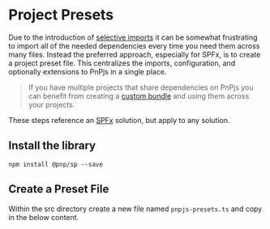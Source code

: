 # Project Presets

Due to the introduction of [selective imports](./selective-imports.md) it can be somewhat frustrating to import all of the needed dependencies every time you need them across many files. Instead the preferred approach, especially for SPFx, is to create a project preset file. This centralizes the imports, configuration, and optionally extensions to PnPjs in a single place.

> If you have multiple projects that share dependencies on PnPjs you can benefit from creating a [custom bundle](./custom-bundle.md) and using them across your projects.

These steps reference an [SPFx]() solution, but apply to any solution.

## Install the library

`npm install @pnp/sp --save`

## Create a Preset File

Within the src directory create a new file named `pnpjs-presets.ts` and copy in the below content.

```TypeScript

```









